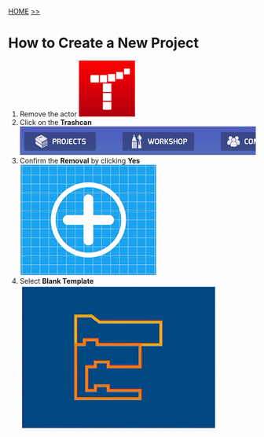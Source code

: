 [HOME](https://github.com/drjonesy/ParrotDrone_Airborne_CodingWithTynker) [>>](02-how-to-remove-an-actor.md)
# How to Create a New Project
1) Remove the actor
![](https://github.com/drjonesy/ParrotDrone_Airborne_CodingWithTynker/blob/master/html/images/01-logo-tynker-icon.png)
2) Click on the **Trashcan**
![](https://github.com/drjonesy/ParrotDrone_Airborne_CodingWithTynker/blob/master/html/images/01-tynker-select-project.png)
3) Confirm the **Removal** by clicking **Yes**
![](https://github.com/drjonesy/ParrotDrone_Airborne_CodingWithTynker/blob/master/html/images/01-tynker-new-project.png)
4) Select **Blank Template**
![](https://github.com/drjonesy/ParrotDrone_Airborne_CodingWithTynker/blob/master/html/images/01-blank-template.png)